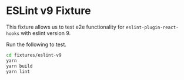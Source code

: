 # ESLint v9 Fixture

This fixture allows us to test e2e functionality for `eslint-plugin-react-hooks` with eslint version 9.

Run the following to test.

```sh
cd fixtures/eslint-v9
yarn
yarn build
yarn lint
```
